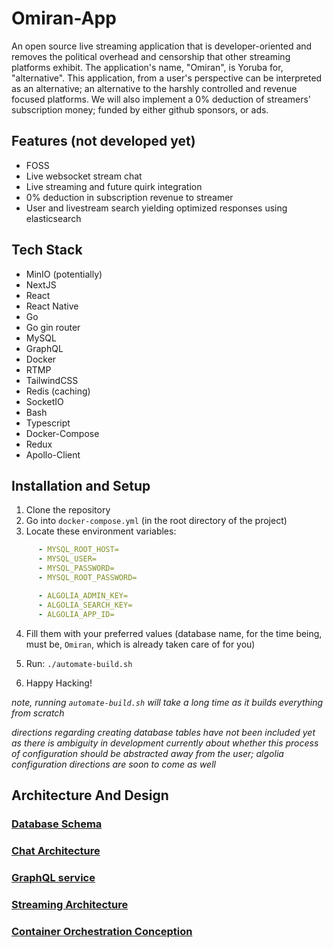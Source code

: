 # Omiran-App

An open source live streaming application that is developer-oriented and removes the political overhead and censorship that other streaming platforms exhibit. The application's name, "Omiran", is Yoruba for, "alternative". This application, from a user's perspective can be interpreted as an alternative; an alternative to the harshly controlled and revenue focused platforms. We will also implement a 0% deduction of streamers' subscription money; funded by either github sponsors, or ads.

## Features (not developed yet)

- FOSS
- Live websocket stream chat
- Live streaming and future quirk integration
- 0% deduction in subscription revenue to streamer
- User and livestream search yielding optimized responses using elasticsearch

## Tech Stack

- MinIO (potentially)
- NextJS
- React
- React Native 
- Go 
- Go gin router
- MySQL
- GraphQL
- Docker
- RTMP
- TailwindCSS
- Redis (caching)
- SocketIO
- Bash
- Typescript
- Docker-Compose
- Redux
- Apollo-Client

## Installation and Setup

1. Clone the repository
2. Go into `docker-compose.yml` (in the root directory of the project)
3. Locate these environment variables:
```yml
      - MYSQL_ROOT_HOST=
      - MYSQL_USER=
      - MYSQL_PASSWORD=
      - MYSQL_ROOT_PASSWORD=
```

```yml
      - ALGOLIA_ADMIN_KEY=
      - ALGOLIA_SEARCH_KEY=
      - ALGOLIA_APP_ID=
```

4. Fill them with your preferred values (database name, for the time being, must be, `Omiran`, which is already taken care of for you) 

5. Run: `./automate-build.sh`

6. Happy Hacking!

*note, running `automate-build.sh` will take a long time as it builds everything from scratch*

*directions regarding creating database tables have not been included yet as there is ambiguity in development currently about whether this process of configuration should be abstracted away from the user; algolia configuration directions are soon to come as well*

## Architecture And Design

### [Database Schema](database-schema.md)

### [Chat Architecture](architecture-prototypes/chat.png)

### [GraphQL service](architecture-prototypes/view_data_querying_architecture.png)

### [Streaming Architecture](architecture-prototypes/streaming.png)

### [Container Orchestration Conception](architecture-prototypes/container-orchestration-prototype.png)
